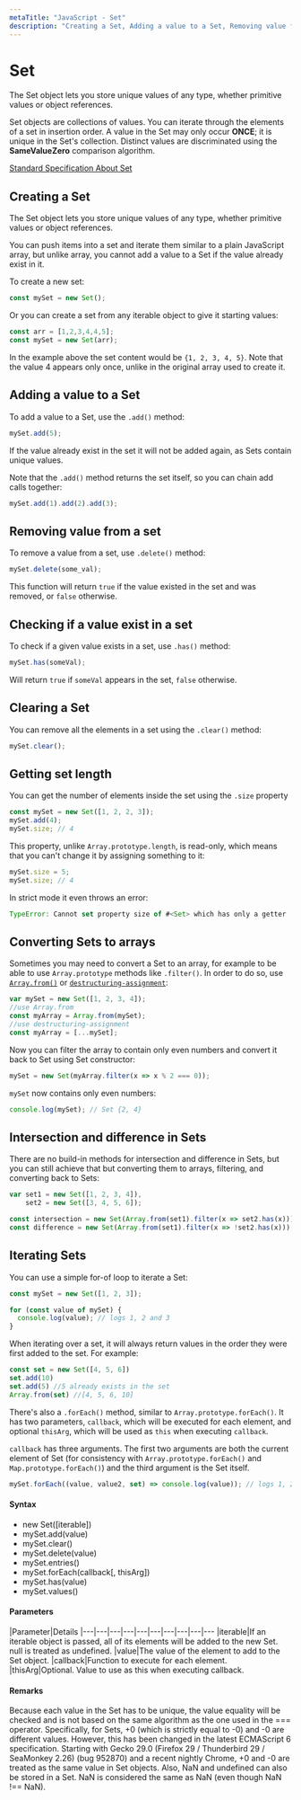 ```yaml
---
metaTitle: "JavaScript - Set"
description: "Creating a Set, Adding a value to a Set, Removing value from a set, Checking if a value exist in a set, Clearing a Set, Getting set length, Converting Sets to arrays, Intersection and difference in Sets, Iterating Sets"
---
```


# Set


The Set object lets you store unique values of any type, whether primitive values or object references.

Set objects are collections of values. You can iterate through the elements of a set in insertion order. A value in the Set may only occur **ONCE**; it is unique in the Set's collection. Distinct values are discriminated using the **SameValueZero** comparison algorithm.

[Standard Specification About Set](http://www.ecma-international.org/ecma-262/6.0/#sec-set-objects)



## Creating a Set


The Set object lets you store unique values of any type, whether primitive values or object references.

You can push items into a set and iterate them similar to a plain JavaScript array, but unlike array, you cannot add a value to a Set if the value already exist in it.

To create a new set:

```js
const mySet = new Set();

```

Or you can create a set from any iterable object to give it starting values:

```js
const arr = [1,2,3,4,4,5];
const mySet = new Set(arr);

```

In the example above the set content would be `{1, 2, 3, 4, 5}`. Note that the value 4 appears only once, unlike in the original array used to create it.



## Adding a value to a Set


To add a value to a Set, use the `.add()` method:

```js
mySet.add(5);

```

If the value already exist in the set it will not be added again, as Sets contain unique values.

Note that the `.add()` method returns the set itself, so you can chain add calls together:

```js
mySet.add(1).add(2).add(3);

```



## Removing value from a set


To remove a value from a set, use `.delete()` method:

```js
mySet.delete(some_val);

```

This function will return `true` if the value existed in the set and was removed, or `false` otherwise.



## Checking if a value exist in a set


To check if a given value exists in a set, use `.has()` method:

```js
mySet.has(someVal);

```

Will return `true` if `someVal` appears in the set, `false` otherwise.



## Clearing a Set


You can remove all the elements in a set using the `.clear()` method:

```js
mySet.clear();

```



## Getting set length


You can get the number of elements inside the set using the `.size` property

```js
const mySet = new Set([1, 2, 2, 3]);
mySet.add(4);
mySet.size; // 4

```

This property, unlike `Array.prototype.length`, is read-only, which means that you can't change it by assigning something to it:

```js
mySet.size = 5;
mySet.size; // 4

```

In strict mode it even throws an error:

```js
TypeError: Cannot set property size of #<Set> which has only a getter

```



## Converting Sets to arrays


Sometimes you may need to convert a Set to an array, for example to be able to use `Array.prototype` methods like `.filter()`. In order to do so, use [`Array.from()`](http://stackoverflow.com/documentation/javascript/187/arrays/2333/converting-an-array-like-object-list-to-an-array#t=201608050855343146834) or [`destructuring-assignment`](http://stackoverflow.com/documentation/javascript/616/destructuring-assignment#t=201702150551283063641):

```js
var mySet = new Set([1, 2, 3, 4]);
//use Array.from
const myArray = Array.from(mySet);
//use destructuring-assignment
const myArray = [...mySet];

```

Now you can filter the array to contain only even numbers and convert it back to Set using Set constructor:

```js
mySet = new Set(myArray.filter(x => x % 2 === 0));

```

`mySet` now contains only even numbers:

```js
console.log(mySet); // Set {2, 4}

```



## Intersection and difference in Sets


There are no build-in methods for intersection and difference in Sets, but you can still achieve that but converting them to arrays, filtering, and converting back to Sets:

```js
var set1 = new Set([1, 2, 3, 4]),
    set2 = new Set([3, 4, 5, 6]);

const intersection = new Set(Array.from(set1).filter(x => set2.has(x)));//Set {3, 4}
const difference = new Set(Array.from(set1).filter(x => !set2.has(x))); //Set {1, 2}

```



## Iterating Sets


You can use a simple for-of loop to iterate a Set:

```js
const mySet = new Set([1, 2, 3]);

for (const value of mySet) {
  console.log(value); // logs 1, 2 and 3
}

```

When iterating over a set, it will always return values in the order they were first added to the set. For example:

```js
const set = new Set([4, 5, 6])
set.add(10)
set.add(5) //5 already exists in the set
Array.from(set) //[4, 5, 6, 10]

```

There's also a `.forEach()` method, similar to `Array.prototype.forEach()`. It has two parameters, `callback`, which will be executed for each element, and optional `thisArg`, which will be used as `this` when executing `callback`.

`callback` has three arguments. The first two arguments are both the current element of Set (for consistency with `Array.prototype.forEach()` and `Map.prototype.forEach()`) and the third argument is the Set itself.

```js
mySet.forEach((value, value2, set) => console.log(value)); // logs 1, 2 and 3

```



#### Syntax


- new Set([iterable])
- mySet.add(value)
- mySet.clear()
- mySet.delete(value)
- mySet.entries()
- mySet.forEach(callback[, thisArg])
- mySet.has(value)
- mySet.values()



#### Parameters


|Parameter|Details
|---|---|---|---|---|---|---|---|---|---
|iterable|If an iterable object is passed, all of its elements will be added to the new Set. null is treated as undefined.
|value|The value of the element to add to the Set object.
|callback|Function to execute for each element.
|thisArg|Optional. Value to use as this when executing callback.



#### Remarks


Because each value in the Set has to be unique, the value equality will be checked and is not based on the same algorithm as the one used in the === operator. Specifically, for Sets, +0 (which is strictly equal to -0) and -0 are different values. However, this has been changed in the latest ECMAScript 6 specification. Starting with Gecko 29.0 (Firefox 29 / Thunderbird 29 / SeaMonkey 2.26) (bug 952870) and a recent nightly Chrome, +0 and -0 are treated as the same value in Set objects. Also, NaN and undefined can also be stored in a Set. NaN is considered the same as NaN (even though NaN !== NaN).

